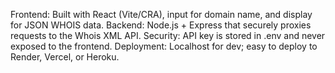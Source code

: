 Frontend: Built with React (Vite/CRA), input for domain name, and display for JSON WHOIS data.
Backend: Node.js + Express that securely proxies requests to the Whois XML API.
Security: API key is stored in .env and never exposed to the frontend.
Deployment: Localhost for dev; easy to deploy to Render, Vercel, or Heroku.
